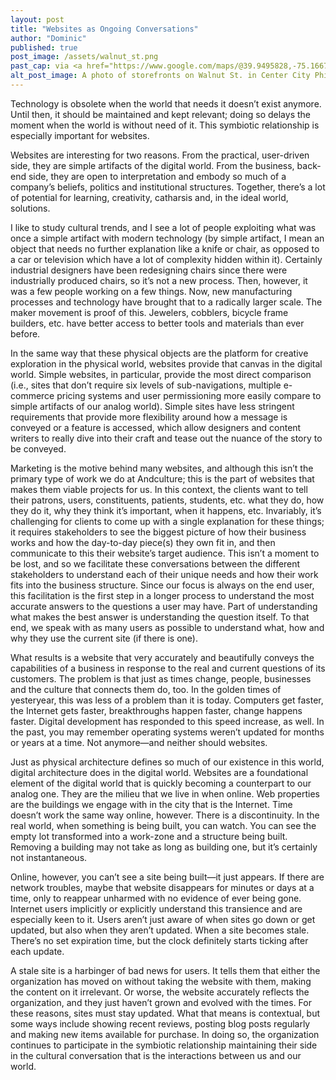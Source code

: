 ```yaml
---
layout: post
title: "Websites as Ongoing Conversations"
author: "Dominic"
published: true
post_image: /assets/walnut_st.png
past_cap: via <a href="https://www.google.com/maps/@39.9495828,-75.1667735,3a,75y,8.18h,95.25t/data=!3m6!1e1!3m4!1s_DGm4f4mjoVQfeM4Ctoayg!2e0!7i13312!8i6656">Google Street View</a>
alt_post_image: A photo of storefronts on Walnut St. in Center City Philadelphia
---
```

Technology is obsolete when the world that needs it doesn’t exist anymore. Until then, it should be maintained and kept relevant; doing so delays the moment when the world is without need of it. This symbiotic relationship is especially important for websites.

Websites are interesting for two reasons. From the practical, user-driven side, they are simple artifacts of the digital world. From the business, back-end side, they are open to interpretation and embody so much of a company’s beliefs, politics and institutional structures. Together, there’s a lot of potential for learning, creativity, catharsis and, in the ideal world, solutions.

I like to study cultural trends, and I see a lot of people exploiting what was once a simple artifact with modern technology (by simple artifact, I mean an object that needs no further explanation like a knife or chair, as opposed to a car or television which have a lot of complexity hidden within it). Certainly industrial designers have been redesigning chairs since there were industrially produced chairs, so it’s not a new process. Then, however, it was a few people working on a few things. Now, new manufacturing processes and technology have brought that to a radically larger scale. The maker movement is proof of this. Jewelers, cobblers, bicycle frame builders, etc. have better access to better tools and materials than ever before.

In the same way that these physical objects are the platform for creative exploration in the physical world, websites provide that canvas in the digital world. Simple websites, in particular, provide the most direct comparison (i.e., sites that don’t require six levels of sub-navigations, multiple e-commerce pricing systems and user permissioning more easily compare to simple artifacts of our analog world). Simple sites have less stringent requirements that provide more flexibility around how a message is conveyed or a feature is accessed, which allow designers and content writers to really dive into their craft and tease out the nuance of the story to be conveyed.

Marketing is the motive behind many websites, and although this isn’t the primary type of work we do at Andculture; this is the part of websites that makes them viable projects for us. In this context, the clients want to tell their patrons, users, constituents, patients, students, etc. what they do, how they do it, why they think it’s important, when it happens, etc. Invariably, it’s challenging for clients to come up with a single explanation for these things; it requires stakeholders to see the biggest picture of how their business works and how the day-to-day piece(s) they own fit in, and then communicate to this their website’s target audience. This isn’t a moment to be lost, and so we facilitate these conversations between the different stakeholders to understand each of their unique needs and how their work fits into the business structure. Since our focus is always on the end user, this facilitation is the first step in a longer process to understand the most accurate answers to the questions a user may have. Part of understanding what makes the best answer is understanding the question itself. To that end, we speak with as many users as possible to understand what, how and why they use the current site (if there is one).

What results is a website that very accurately and beautifully conveys the capabilities of a business in response to the real and current questions of its customers. The problem is that just as times change, people, businesses and the culture that connects them do, too. In the golden times of yesteryear, this was less of a problem than it is today. Computers get faster, the Internet gets faster, breakthroughs happen faster, change happens faster. Digital development has responded to this speed increase, as well. In the past, you may remember operating systems weren’t updated for months or years at a time. Not anymore—and neither should websites.

Just as physical architecture defines so much of our existence in this world, digital architecture does in the digital world. Websites are a foundational element of the digital world that is quickly becoming a counterpart to our analog one. They are the milieu that we live in when online. Web properties are the buildings we engage with in the city that is the Internet. Time doesn’t work the same way online, however. There is a discontinuity. In the real world, when something is being built, you can watch. You can see the empty lot transformed into a work-zone and a structure being built. Removing a building may not take as long as building one, but it’s certainly not instantaneous.

Online, however, you can’t see a site being built—it just appears. If there are network troubles, maybe that website disappears for minutes or days at a time, only to reappear unharmed with no evidence of ever being gone. Internet users implicitly or explicitly understand this transience and are especially keen to it. Users aren’t just aware of when sites go down or get updated, but also when they aren’t updated. When a site becomes stale. There’s no set expiration time, but the clock definitely starts ticking after each update.

A stale site is a harbinger of bad news for users. It tells them that either the organization has moved on without taking the website with them, making the content on it irrelevant. Or worse, the website accurately reflects the organization, and they just haven’t grown and evolved with the times. For these reasons, sites must stay updated. What that means is contextual, but some ways include showing recent reviews, posting blog posts regularly and making new items available for purchase. In doing so, the organization continues to participate in the symbiotic relationship maintaining their side in the cultural conversation that is the interactions between us and our world.
